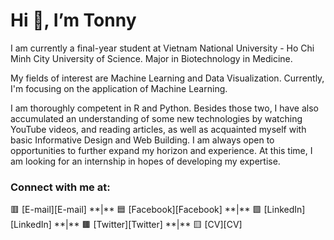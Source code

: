  
<h1>Hi 👋, I’m Tonny</h1>

I am currently a final-year student at Vietnam National University - Ho Chi Minh City University of Science. Major in Biotechnology in Medicine.

My fields of interest are Machine Learning and Data Visualization. Currently, I'm focusing on the application of Machine Learning.

I am thoroughly competent in R and Python. Besides those two, I have also accumulated an understanding of some new technologies by watching YouTube videos, and reading articles, as well as acquainted myself with basic Informative Design and Web Building. I am always open to opportunities to further expand my horizon and experience. At this time, I am looking for an internship in hopes of developing my expertise.


<h3 align="left">Connect with me at:</h3>
🟥 [E-mail][E-mail] **|**
🟦 [Facebook][Facebook] **|**
🟩 [LinkedIn][LinkedIn] **|**
🟫 [Twitter][Twitter] **|**
🟨 [CV][CV]

[CV]: https://raw.githubusercontent.com/tnmquann/tnmquann/master/CV_QuanTonNgocMinh_ENG.pdf
[Facebook]: https://www.facebook.com/quantonny1112
[Twitter]: https://twitter.com/quantonny1112
[LinkedIn]: https://www.linkedin.com/in/tnmquann/
[E-mail]: mailto:minhquan.tdn.ct1619@gmail.com
